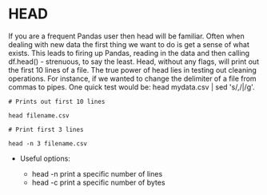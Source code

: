 # HEAD

If you are a frequent Pandas user then head will be familiar. Often when dealing with new data the first thing we want
to do is get a sense of what exists. This leads to firing up Pandas, reading in the data and then calling df.head() -
strenuous, to say the least. Head, without any flags, will print out the first 10 lines of a file. The true power of
head lies in testing out cleaning operations. For instance, if we wanted to change the delimiter of a file from commas
to pipes. One quick test would be: head mydata.csv | sed 's/,/|/g'.

```
# Prints out first 10 lines

head filename.csv

# Print first 3 lines

head -n 3 filename.csv
```

- Useful options:

  - head -n print a specific number of lines
  - head -c print a specific number of bytes
